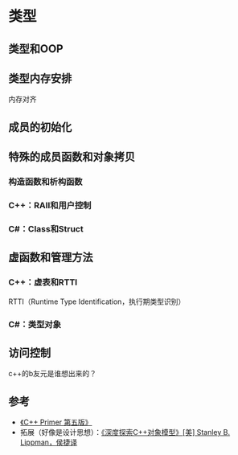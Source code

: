 # 类型

## 类型和OOP

## 类型内存安排
内存对齐

## 成员的初始化

## 特殊的成员函数和对象拷贝

### 构造函数和析构函数

### C++：RAII和用户控制

### C#：Class和Struct

## 虚函数和管理方法

### C++：虚表和RTTI
RTTI（Runtime Type Identification，执行期类型识别）

### C#：类型对象

## 访问控制

c++的b友元是谁想出来的？



## 参考
- [《C++ Primer 第五版》](https://book.douban.com/subject/10505113/)
- 拓展（好像是设计思想）：[《深度探索C++对象模型》[美] Stanley B. Lippman，侯捷译](https://book.douban.com/subject/10427315/)